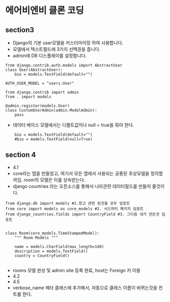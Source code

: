 # 에어비엔비 클론 코딩

## section3

- Django의 기본 user모델을 커스터마이징 하여 사용합니다.
- 모델에서 텍스트필드에 3가지 선택권을 줍니다.
- admin에 DB 디스플레이를 설정합니다.

```
from django.contrib.auth.models import AbstractUser
class User(AbstractUser):
    bio = models.TextField(default="")

AUTH_USER_MODEL = "users.User"

from django.contrib import admin
from . import models

@admin.register(models.User)
class CustomUserAdmin(admin.ModelAdmin):
    pass

```

- 데이터 베이스 모델에서는 디폴트값이나 null = true을 줘야 한다.

```
    bio = models.TextField(default="")
    #bio = models.TextField(null=True)
```

## section 4

- 4.1
- core라는 앱을 만들었고, 여기서 모든 앱에서 사용되는 공통된 추상모델을 정의할꺼임. room의 모델은 이를 상속받는다.
- django countries 라는 오픈소스를 통해서 나라관련 데이터필드를 만들어 줄것이다.

```
from django.db import models #1.장고 관련 된것을 모두 임포트
from core import models as core_models #2. 서드파티 패키지 임포트
from django_countries.fields import CountryField #3. 그다음 내가 만든것 임포트


class Room(core_models.TimeStampedModel):
    """ Room Models """

    name = models.CharField(max_length=140)
    description = models.TextField()
    country = CountryField()


```

- rooms 모델 완성 및 admin site 등록 완료, host는 Foreign 키 이용
- 4.2
- 4.5
- verbose_name 메타 클래스에 추가해서, 자동으로 클래스 이름이 바뀌는것을 컨트롤 한다.
